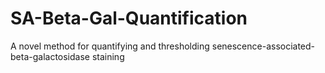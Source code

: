 # SA-Beta-Gal-Quantification
A novel method for quantifying and thresholding senescence-associated-beta-galactosidase staining 
